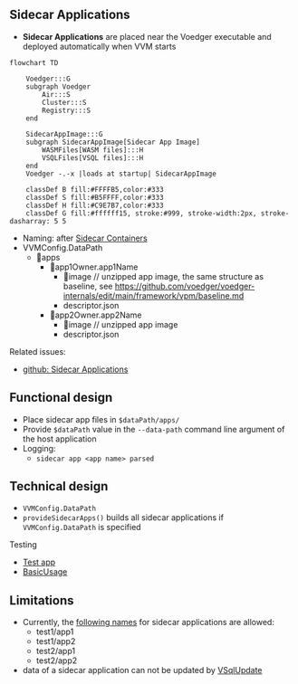 ## Sidecar Applications

- **Sidecar Applications** are placed near the Voedger executable and deployed automatically when VVM starts
```mermaid
flowchart TD

    Voedger:::G
    subgraph Voedger
        Air:::S
        Cluster:::S
        Registry:::S        
    end

    SidecarAppImage:::G
    subgraph SidecarAppImage[Sidecar App Image]
        WASMFiles[WASM files]:::H
        VSQLFiles[VSQL files]:::H
    end
    Voedger -.-x |loads at startup| SidecarAppImage
    
    classDef B fill:#FFFFB5,color:#333
    classDef S fill:#B5FFFF,color:#333
    classDef H fill:#C9E7B7,color:#333
    classDef G fill:#ffffff15, stroke:#999, stroke-width:2px, stroke-dasharray: 5 5
```
- Naming: after [Sidecar Containers](https://kubernetes.io/docs/concepts/workloads/pods/sidecar-containers/)
- VVMConfig.DataPath
  - 📂apps
    - 📁app1Owner.app1Name
      - 📁image // unzipped app image, the same structure as baseline, see https://github.com/voedger/voedger-internals/edit/main/framework/vpm/baseline.md
      - descriptor.json
    - 📁app2Owner.app2Name
      - 📁image // unzipped app image
      - descriptor.json

Related issues:
- [github: Sidecar Applications](https://github.com/voedger/voedger/issues/2326)      

## Functional design

- Place sidecar app files in `$dataPath/apps/`
- Provide `$dataPath` value in the `--data-path` command line argument of the host application
- Logging:
  - `sidecar app <app name> parsed`

## Technical design

- `VVMConfig.DataPath`
- `provideSidecarApps()` builds all sidecar applications if `VVMConfig.DataPath` is specified

Testing
- [Test app](https://github.com/voedger/voedger/tree/main/pkg/sys/it/testdata/apps/test2.app1)
- [BasicUsage](https://github.com/voedger/voedger/blob/9dac6b1ee066b9634985c98d249ec9d62a5b950d/pkg/sys/it/impl_sidecar_test.go#L20)

## Limitations
- Currently, the [following names](https://github.com/voedger/voedger/blob/f7ec852d5689fdf7c441bfb24e5395d52561634e/pkg/istructs/consts.go#L166) for sidecar applications are allowed:
  - test1/app1
  - test1/app2
  - test2/app1
  - test2/app2
- data of a sidecar application can not be updated by [VSqlUpdate](https://github.com/voedger/voedger-internals/blob/main/server/vsql-select-update.md) 
